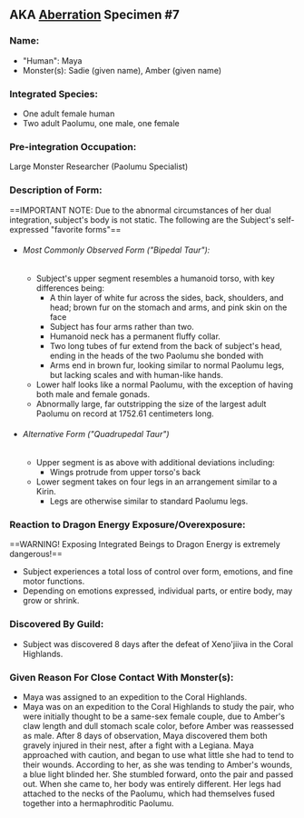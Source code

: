 ---
---
## AKA [Aberration](Concepts/Aberration) Specimen #7
### Name:
- "Human": Maya
- Monster(s): Sadie (given name), Amber (given name)
### Integrated Species:
- One adult female human
- Two adult Paolumu, one male, one female
### Pre-integration Occupation:
Large Monster Researcher (Paolumu Specialist)
### Description of Form:
==IMPORTANT NOTE: Due to the abnormal circumstances of her dual integration, subject's body is not static. The following are the Subject's self-expressed "favorite forms"==
- ###### Most Commonly Observed Form ("Bipedal Taur"):
	- Subject's upper segment resembles a humanoid torso, with key differences being:
		- A thin layer of white fur across the sides, back, shoulders, and head; brown fur on the stomach and arms, and pink skin on the face
		- Subject has four arms rather than two.
		- Humanoid neck has a permanent fluffy collar.
		- Two long tubes of fur extend from the back of subject's head, ending in the heads of the two Paolumu she bonded with
		- Arms end in brown fur, looking similar to normal Paolumu legs, but lacking scales and with human-like hands.
	- Lower half looks like a normal Paolumu, with the exception of having both male and female gonads.
	- Abnormally large, far outstripping the size of the largest adult Paolumu on record at 1752.61 centimeters long.
- ###### Alternative Form ("Quadrupedal Taur")
	- Upper segment is as above with additional deviations including:
		- Wings protrude from upper torso's back
	- Lower segment takes on four legs in an arrangement similar to a Kirin.
		- Legs are otherwise similar to standard Paolumu legs.
### Reaction to Dragon Energy Exposure/Overexposure:
==WARNING! Exposing Integrated Beings to Dragon Energy is extremely dangerous!==
- Subject experiences a total loss of control over form, emotions, and fine motor functions.
- Depending on emotions expressed, individual parts, or entire body, may grow or shrink.
### Discovered By Guild:
- Subject was discovered 8 days after the defeat of Xeno'jiiva in the Coral Highlands.
### Given Reason For Close Contact With Monster(s):
- Maya was assigned to an expedition to the Coral Highlands.
- Maya was on an expedition to the Coral Highlands to study the pair, who were initially thought to be a same-sex female couple, due to Amber's claw length and dull stomach scale color, before Amber was reassessed as male. After 8 days of observation, Maya discovered them both gravely injured in their nest, after a fight with a Legiana.  Maya approached with caution, and began to use what little she had to tend to their wounds. According to her, as she was tending to Amber's wounds, a blue light blinded her. She stumbled forward, onto the pair and passed out.  When she came to, her body was entirely different. Her legs had attached to the necks of the Paolumu, which had themselves fused together into a hermaphroditic Paolumu.